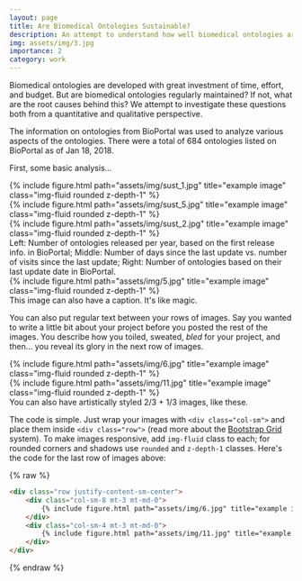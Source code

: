 ```yaml
---
layout: page
title: Are Biomedical Ontologies Sustainable?
description: An attempt to understand how well biomedical ontologies are maintained after their initial development!
img: assets/img/3.jpg
importance: 2
category: work
---
```


Biomedical ontologies are developed with great investment of time, effort, and
budget. But are biomedical ontologies regularly maintained? If not, what are the root causes
behind this? We attempt to investigate these questions both from a
quantitative and qualitative perspective.

The information on ontologies from BioPortal was used to analyze various aspects of the
ontologies. There were a total of 684 ontologies listed on BioPortal as of Jan 18, 2018.

First, some basic analysis...


<div class="row">
    <div class="col-sm mt-3 mt-md-0">
        {% include figure.html path="assets/img/sust_1.jpg" title="example image" class="img-fluid rounded z-depth-1" %}
    </div>
    <div class="col-sm mt-3 mt-md-0">
        {% include figure.html path="assets/img/sust_5.jpg" title="example image" class="img-fluid rounded z-depth-1" %}
    </div>
    <div class="col-sm mt-3 mt-md-0">
        {% include figure.html path="assets/img/sust_2.jpg" title="example image" class="img-fluid rounded z-depth-1" %}
    </div>
</div>
<div class="caption">
    Left: Number of ontologies released per year, based on the first release info. in BioPortal; Middle: Number of days since the last update vs. number of visits since the last update; Right: Number of ontologies based on their last update date in BioPortal.
</div>

<div class="row">
    <div class="col-sm mt-3 mt-md-0">
        {% include figure.html path="assets/img/5.jpg" title="example image" class="img-fluid rounded z-depth-1" %}
    </div>
</div>
<div class="caption">
    This image can also have a caption. It's like magic.
</div>

You can also put regular text between your rows of images.
Say you wanted to write a little bit about your project before you posted the rest of the images.
You describe how you toiled, sweated, *bled* for your project, and then... you reveal its glory in the next row of images.


<div class="row justify-content-sm-center">
    <div class="col-sm-8 mt-3 mt-md-0">
        {% include figure.html path="assets/img/6.jpg" title="example image" class="img-fluid rounded z-depth-1" %}
    </div>
    <div class="col-sm-4 mt-3 mt-md-0">
        {% include figure.html path="assets/img/11.jpg" title="example image" class="img-fluid rounded z-depth-1" %}
    </div>
</div>
<div class="caption">
    You can also have artistically styled 2/3 + 1/3 images, like these.
</div>


The code is simple.
Just wrap your images with `<div class="col-sm">` and place them inside `<div class="row">` (read more about the <a href="https://getbootstrap.com/docs/4.4/layout/grid/">Bootstrap Grid</a> system).
To make images responsive, add `img-fluid` class to each; for rounded corners and shadows use `rounded` and `z-depth-1` classes.
Here's the code for the last row of images above:

{% raw %}
```html
<div class="row justify-content-sm-center">
    <div class="col-sm-8 mt-3 mt-md-0">
        {% include figure.html path="assets/img/6.jpg" title="example image" class="img-fluid rounded z-depth-1" %}
    </div>
    <div class="col-sm-4 mt-3 mt-md-0">
        {% include figure.html path="assets/img/11.jpg" title="example image" class="img-fluid rounded z-depth-1" %}
    </div>
</div>
```
{% endraw %}
